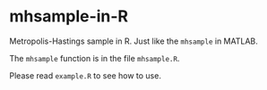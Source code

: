 # mhsample-in-R
Metropolis-Hastings sample in R. Just like the `mhsample` in MATLAB.

The `mhsample` function is in the file `mhsample.R`.

Please read `example.R` to see how to use.
